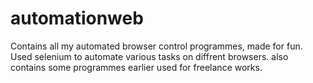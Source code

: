 # automationweb
Contains all my automated browser control programmes, made for fun.
Used selenium to automate various tasks on diffrent browsers. 
also contains some programmes earlier used for freelance works.
